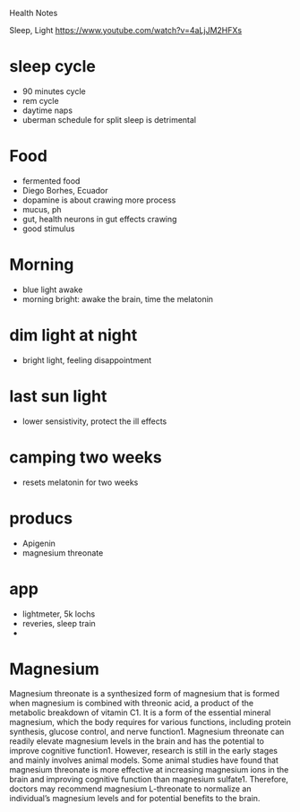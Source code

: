 Health Notes


Sleep, Light
https://www.youtube.com/watch?v=4aLjJM2HFXs

# sleep cycle
- 90 minutes cycle
- rem cycle
- daytime naps
- uberman schedule for split sleep is detrimental

# Food
- fermented food
- Diego Borhes, Ecuador
- dopamine is about crawing more process
- mucus, ph
- gut, health neurons in gut effects crawing
- good stimulus 


# Morning
- blue light awake
- morning bright: awake the brain, time the melatonin

# dim light at night
- bright light, feeling disappointment

# last sun light
- lower sensistivity, protect the ill effects

# camping two weeks
- resets melatonin for two weeks

# producs
- Apigenin
- magnesium threonate

# app
- lightmeter, 5k lochs
- reveries, sleep train
-  


# Magnesium
Magnesium threonate is a synthesized form of magnesium that is formed when magnesium is combined with threonic acid, a product of the metabolic breakdown of vitamin C1. It is a form of the essential mineral magnesium, which the body requires for various functions, including protein synthesis, glucose control, and nerve function1. Magnesium threonate can readily elevate magnesium levels in the brain and has the potential to improve cognitive function1. However, research is still in the early stages and mainly involves animal models. Some animal studies have found that magnesium threonate is more effective at increasing magnesium ions in the brain and improving cognitive function than magnesium sulfate1. Therefore, doctors may recommend magnesium L-threonate to normalize an individual’s magnesium levels and for potential benefits to the brain.
